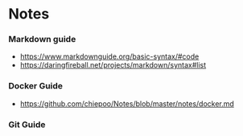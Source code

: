 # Notes

### Markdown guide
- <https://www.markdownguide.org/basic-syntax/#code>
- <https://daringfireball.net/projects/markdown/syntax#list>

### Docker Guide
- <https://github.com/chiepoo/Notes/blob/master/notes/docker.md>

### Git Guide
